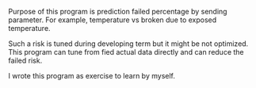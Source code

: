 Purpose of this program is prediction failed percentage by sending parameter. For example, temperature vs broken due to exposed temperature.

Such a risk is tuned during developing term but it might be not optimized. 
This program can tune from fied actual data directly and can reduce the failed risk.

I wrote this program as exercise to learn by myself.
